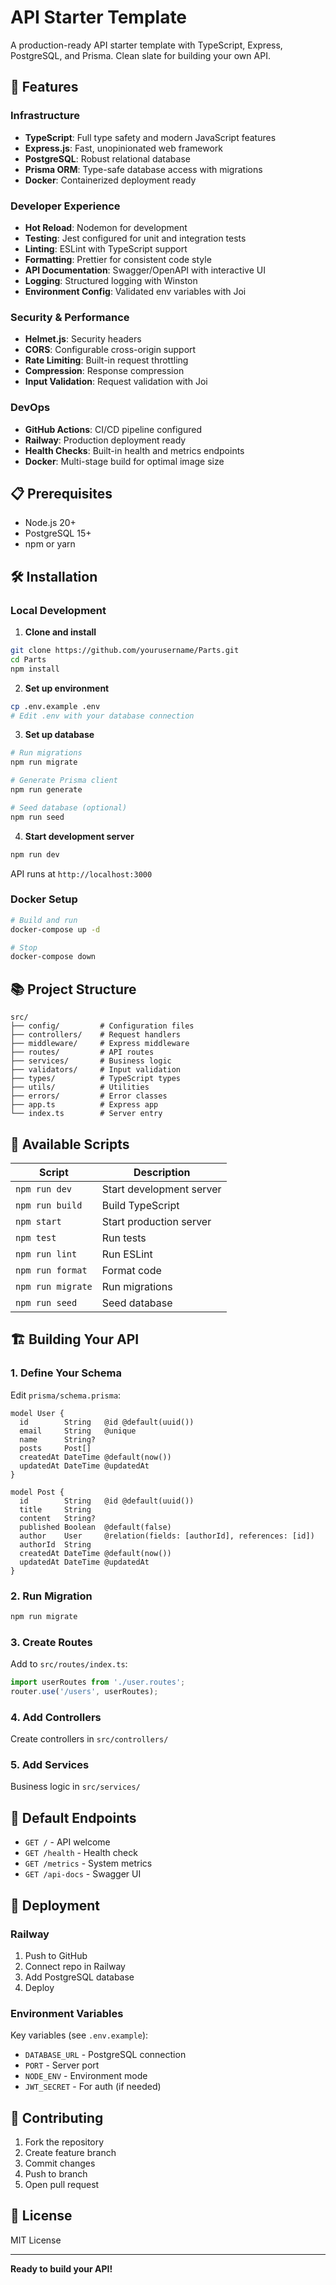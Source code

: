 # API Starter Template

A production-ready API starter template with TypeScript, Express, PostgreSQL, and Prisma. Clean slate for building your own API.

## 🚀 Features

### Infrastructure
- **TypeScript**: Full type safety and modern JavaScript features
- **Express.js**: Fast, unopinionated web framework
- **PostgreSQL**: Robust relational database
- **Prisma ORM**: Type-safe database access with migrations
- **Docker**: Containerized deployment ready

### Developer Experience
- **Hot Reload**: Nodemon for development
- **Testing**: Jest configured for unit and integration tests
- **Linting**: ESLint with TypeScript support
- **Formatting**: Prettier for consistent code style
- **API Documentation**: Swagger/OpenAPI with interactive UI
- **Logging**: Structured logging with Winston
- **Environment Config**: Validated env variables with Joi

### Security & Performance
- **Helmet.js**: Security headers
- **CORS**: Configurable cross-origin support
- **Rate Limiting**: Built-in request throttling
- **Compression**: Response compression
- **Input Validation**: Request validation with Joi

### DevOps
- **GitHub Actions**: CI/CD pipeline configured
- **Railway**: Production deployment ready
- **Health Checks**: Built-in health and metrics endpoints
- **Docker**: Multi-stage build for optimal image size

## 📋 Prerequisites

- Node.js 20+
- PostgreSQL 15+
- npm or yarn

## 🛠️ Installation

### Local Development

1. **Clone and install**
```bash
git clone https://github.com/yourusername/Parts.git
cd Parts
npm install
```

2. **Set up environment**
```bash
cp .env.example .env
# Edit .env with your database connection
```

3. **Set up database**
```bash
# Run migrations
npm run migrate

# Generate Prisma client
npm run generate

# Seed database (optional)
npm run seed
```

4. **Start development server**
```bash
npm run dev
```

API runs at `http://localhost:3000`

### Docker Setup

```bash
# Build and run
docker-compose up -d

# Stop
docker-compose down
```

## 📚 Project Structure

```
src/
├── config/         # Configuration files
├── controllers/    # Request handlers
├── middleware/     # Express middleware  
├── routes/         # API routes
├── services/       # Business logic
├── validators/     # Input validation
├── types/          # TypeScript types
├── utils/          # Utilities
├── errors/         # Error classes
├── app.ts          # Express app
└── index.ts        # Server entry
```

## 🔧 Available Scripts

| Script | Description |
|--------|-------------|
| `npm run dev` | Start development server |
| `npm run build` | Build TypeScript |
| `npm start` | Start production server |
| `npm test` | Run tests |
| `npm run lint` | Run ESLint |
| `npm run format` | Format code |
| `npm run migrate` | Run migrations |
| `npm run seed` | Seed database |

## 🏗️ Building Your API

### 1. Define Your Schema

Edit `prisma/schema.prisma`:

```prisma
model User {
  id        String   @id @default(uuid())
  email     String   @unique
  name      String?
  posts     Post[]
  createdAt DateTime @default(now())
  updatedAt DateTime @updatedAt
}

model Post {
  id        String   @id @default(uuid())
  title     String
  content   String?
  published Boolean  @default(false)
  author    User     @relation(fields: [authorId], references: [id])
  authorId  String
  createdAt DateTime @default(now())
  updatedAt DateTime @updatedAt
}
```

### 2. Run Migration

```bash
npm run migrate
```

### 3. Create Routes

Add to `src/routes/index.ts`:

```typescript
import userRoutes from './user.routes';
router.use('/users', userRoutes);
```

### 4. Add Controllers

Create controllers in `src/controllers/`

### 5. Add Services

Business logic in `src/services/`

## 📖 Default Endpoints

- `GET /` - API welcome
- `GET /health` - Health check
- `GET /metrics` - System metrics
- `GET /api-docs` - Swagger UI

## 🚢 Deployment

### Railway

1. Push to GitHub
2. Connect repo in Railway
3. Add PostgreSQL database
4. Deploy

### Environment Variables

Key variables (see `.env.example`):

- `DATABASE_URL` - PostgreSQL connection
- `PORT` - Server port
- `NODE_ENV` - Environment mode
- `JWT_SECRET` - For auth (if needed)

## 🤝 Contributing

1. Fork the repository
2. Create feature branch
3. Commit changes
4. Push to branch
5. Open pull request

## 📄 License

MIT License

---

**Ready to build your API!**